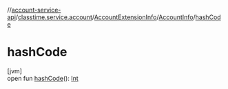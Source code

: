 //[account-service-api](../../../../index.md)/[classtime.service.account](../../index.md)/[AccountExtensionInfo](../index.md)/[AccountInfo](index.md)/[hashCode](hash-code.md)

# hashCode

[jvm]\
open fun [hashCode](hash-code.md)(): [Int](https://kotlinlang.org/api/latest/jvm/stdlib/kotlin/-int/index.html)
